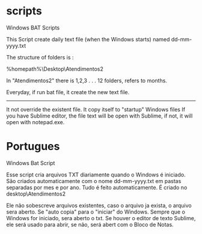 # scripts
Windows BAT Scripts

This Script create daily text file  (when the Windows starts) named dd-mm-yyyy.txt

The structure of folders is :

%homepath%\Desktop\Atendimentos2

In "Atendimentos2" there is
1,2,3 . . . 12  folders, refers to months.

Everyday, if run bat file, it create the new text file. 

***
It not override the existent file. 
It copy itself to "startup" Windows files 
If you have Sublime editor, the file text will be open with Sublime, if not, it will open with notepad.exe.

# Portugues 

Windows Bat Script

Esse script cria arquivos TXT diariamente quando o Windows é iniciado. São criados automaticamente com o nome dd-mm-yyyy.txt
em pastas separadas por mes e por ano. Tudo é feito automaticamente. 
É criado no desktop\Atendimentos2

Ele não sobescreve arquivos existentes, caso o arquivo ja exista, o arquivo sera aberto. 
Se "auto copia" para o "iniciar" do Windows. Sempre que o Windows for iniciado, sera aberto o txt. 
Se houver o editor de texto Sublime, ele será usado para abrir, se não, será abert com o Bloco de Notas. 

